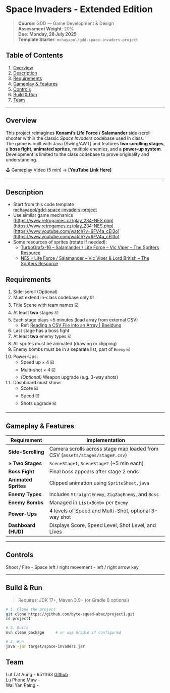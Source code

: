 # Space Invaders ‑ Extended Edition

> **Course**: GDD — Game Development & Design  
> **Assessment Weight**: 20%  
> **Due**: **Monday, 28 July 2025**  
> **Template Starter**: `mchayapol/gdd-space-invaders-project`


## Table of Contents

1. [Overview](#overview)  
2. [Description](#description)  
3. [Requirements](#requirements)
4. [Gameplay & Features](#gameplay--features)
5. [Controls](#controls)  
6. [Build & Run](#build--run)  
7. [Team](#team)  

---

## Overview

This project reimagines **Konami’s Life Force / Salamander** side-scroll shooter within the classic *Space Invaders* codebase used in class.  
The game is built with Java (Swing/AWT) and features **two scrolling stages**, a **boss fight**, **animated sprites**, multiple enemies, and a **power-up system**.  
Development is limited to the class codebase to prove originality and understanding.

🕹 Gameplay Video (5 min) → **[YouTube Link Here]**

---

## Description

- Start from this code template  
  [mchayapol/gdd-space-invaders-project](https://github.com/mchayapol/gdd-space-invaders-project)  
- Use similar game mechanics  
  [https://www.retrogames.cz/play_234-NES.php](https://www.retrogames.cz/play_234-NES.php)  
  [https://www.youtube.com/watch?v=9FV4a_cEl3o](https://www.youtube.com/watch?v=9FV4a_cEl3o)  
- Some resources of sprites (rotate if needed):
  - [TurboGrafx-16 – Salamander / Life Force – Vic Viper – The Spriters Resource](https://www.spriters-resource.com/turbografx_16/salamanderlifeforce/sheet/123101/)  
  - [NES – Life Force / Salamander – Vic Viper & Lord British – The Spriters Resource](https://www.spriters-resource.com/nes/lifeforcesalamander/sheet/121201/)

## Requirements

1. Side-scroll (Optional) 
2. Must extend in-class codebase only  ☑️
3. Title Scene with team names  ☑️
4. At least **two** stages  ☑️
5. Each stage plays ~5 minutes (load array from external CSV)  
   - Ref: [Reading a CSV File into an Array | Baeldung](https://www.baeldung.com/java-csv-file-array)  
6. Last stage has a boss fight  
7. At least **two** enemy types  ☑️
8. All sprites must be animated (drawing or clipping)  
9. Enemy bombs must be in a separate list, part of `Enemy`  ☑️
10. Power-Ups:
    - Speed up × 4 ☑️
    - Multi-shot × 4 ☑️
    - *(Optional)* Weapon upgrade (e.g. 3-way shots) 
11. Dashboard must show:
    - Score ☑️
    - Speed ☑️
    - Shots upgrade ☑️

---




## Gameplay & Features

| Requirement           | Implementation                                                                 |
| --------------------- | ------------------------------------------------------------------------------ |
| **Side-Scrolling**    | Camera scrolls across stage map loaded from CSV (`assets/stages/stage#.csv`)   |
| **≥ Two Stages**      | `SceneStage1`, `SceneStage2` (~5 min each)                                     |
| **Boss Fight**        | Final boss appears after stage 2 ends                                          |
| **Animated Sprites**  | Clipped animation using `SpriteSheet.java`                                     |
| **Enemy Types**       | Includes `StraightEnemy`, `ZigZagEnemy`, and `Boss`                            |
| **Enemy Bombs**       | Managed in `List<Bomb>` per `Enemy`                                            |
| **Power-Ups**         | 4 levels of Speed and Multi-Shot, optional 3-way shot                          |
| **Dashboard (HUD)**   | Displays Score, Speed Level, Shot Level, and Lives                             |

---

## Controls

Shoot / Fire - Space
left / right movement - left / right arrow key

---

## Build & Run

> Requires: JDK 17+, Maven 3.9+ (or Gradle 8 optional)

```bash
# 1. Clone the project
git clone https://github.com/byte-squad-abac/project1.git
cd project1

# 2. Build
mvn clean package     # or use Gradle if configured

# 3. Run
java -jar target/space-invaders.jar
```
## Team

Lut Lat Aung - 6511163 [Github](https://github.com/Lut-Lat-Aung)<br>
Lu Phone Maw -                   <br>
Wai Yan Paing -                  <br>


